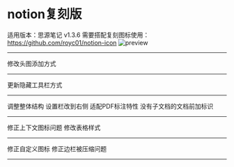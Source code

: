 # notion复刻版
适用版本：思源笔记 v1.3.6
需要搭配复刻图标使用：https://github.com/royc01/notion-icon
![preview](https://raw.githubusercontent.com/royc01/notion-theme/main/preview.png)
*********
修改头图添加方式
*********
更新隐藏工具栏方式
*********
调整整体结构
设置栏改到右侧
适配PDF标注特性
没有子文档的文档前加标识
*********
修正上下文图标问题
修改表格样式
*********
修正自定义图标
修正边栏被压缩问题
*********
